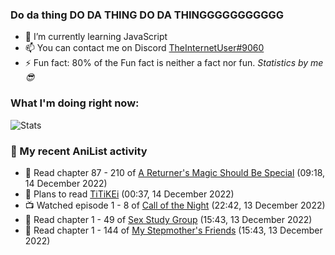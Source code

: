 ### Do da thing DO DA THING DO DA THINGGGGGGGGGGG

<!-- **TheInternetUser0/TheInternetUser0** is a ✨ _special_ ✨ repository because its `README.md` (this file) appears on your GitHub profile. -->


- 🌱 I’m currently learning JavaScript
- 📫 You can contact me on Discord [TheInternetUser#9060](https://discord.com/users/534117072796385300)
- ⚡ Fun fact: 80% of the Fun fact is neither a fact nor fun. _Statistics by me 😎_

### What I'm doing right now:
![Stats](https://discord.c99.nl/widget/theme-3/534117072796385300.png)

### 🌸 My recent AniList activity

<!-- ANILIST_ACTIVITY:start -->

-   📖 Read chapter 87 - 210 of [A Returner's Magic Should Be Special](https://anilist.co/manga/105393) (09:18, 14 December 2022)
-   📖 Plans to read [TiTiKEi](https://anilist.co/manga/88241) (00:37, 14 December 2022)
-   📺 Watched episode 1 - 8 of [Call of the Night](https://anilist.co/anime/141391) (22:42, 13 December 2022)
-   📖 Read chapter 1 - 49 of [Sex Study Group](https://anilist.co/manga/145493) (15:43, 13 December 2022)
-   📖 Read chapter 1 - 144 of [My Stepmother's Friends](https://anilist.co/manga/119648) (15:43, 13 December 2022)

<!-- ANILIST_ACTIVITY:end -->
